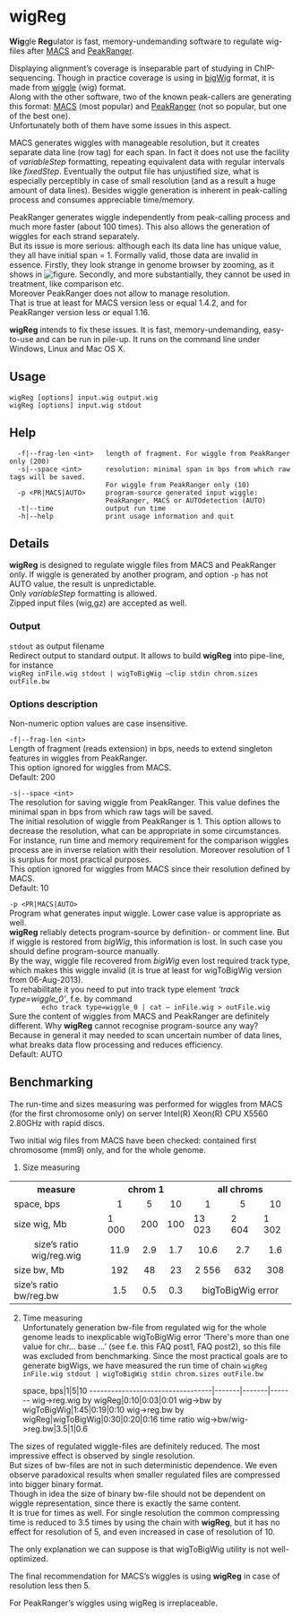 # wigReg
**Wig**gle **Reg**ulator is fast, memory-undemanding software to regulate wig-files after [MACS](http://liulab.dfci.harvard.edu/MACS/00README.html) and [PeakRanger](http://ranger.sourceforge.net/manual1.18.html).

Displaying alignment’s coverage is inseparable part of studying in ChIP-sequencing. Though in practice coverage is using in [bigWig](https://genome.ucsc.edu/goldenpath/help/bigWig.html) format, it is made from  [wiggle](https://genome.ucsc.edu/goldenpath/help/wiggle.html) (wig) format.<br>
Along with the other software, two of the known peak-callers are generating this format: [MACS](http://liulab.dfci.harvard.edu/MACS/00README.html) (most popular) and [PeakRanger](http://ranger.sourceforge.net/manual1.18.html) (not so popular, but one of the best one).<br>
Unfortunately both of them have some issues in this aspect.

MACS generates wiggles with manageable resolution, but it creates separate data line (row tag) for each span. In fact it does not use the facility of *variableStep* formatting, repeating equivalent data with regular intervals like *fixedStep*. Eventually the output file has unjustified size, what is especially perceptibly in case of small resolution (and as a result a huge amount of data lines).
Besides wiggle generation is inherent in peak-calling process and consumes appreciable time/memory.

PeakRanger generates wiggle independently from peak-calling process and much more faster (about 100 times). This  also allows  the generation of wiggles for each strand separately.<br>
But its issue is more serious: although each its data line has unique value, they all have initial span = 1. Formally valid, those data are invalid in essence. Firstly, they look strange in genome browser by zooming, as it shows in ![figure](https://github.com/fnaumenko/wigReg/tree/master/pict/MACS-PeakRanger-comparison.png). Secondly, and more substantially, they cannot be used in treatment, like comparison etc.<br>
Moreover PeakRanger does not allow to manage resolution.<br>
That is true at least for MACS version less or equal 1.4.2, and for PeakRanger version less or equal 1.16.

**wigReg** intends to fix these issues.
It is fast, memory-undemanding, easy-to-use and can be run in pile-up.
It runs on the command line under Windows, Linux and Mac OS X.

## Usage
```
wigReg [options] input.wig output.wig
wigReg [options] input.wig stdout
```

## Help
```
  -f|--frag-len <int>   length of fragment. For wiggle from PeakRanger only (200)
  -s|--space <int>      resolution: minimal span in bps from which raw tags will be saved.
                        For wiggle from PeakRanger only (10)
  -p <PR|MACS|AUTO>     program-source generated input wiggle:
                        PeakRanger, MACS or AUTOdetection (AUTO)
  -t|--time             output run time
  -h|--help             print usage information and quit
```

## Details

**wigReg** is designed to regulate wiggle files from MACS and PeakRanger only. If wiggle is generated by another program, and option ```-p``` has not AUTO value, the result is unpredictable.<br>
Only *variableStep* formatting is allowed.<br>
Zipped input files (wig,gz) are accepted as well.


### Output
```stdout``` as output filename <br>
Redirect output to standard  output. It allows to build **wigReg** into pipe-line, for instance<br>
```wigReg inFile.wig stdout | wigToBigWig –clip stdin chrom.sizes outFile.bw```

### Options description
Non-numeric option values are case insensitive.

```-f|--frag-len <int> ```<br>
Length of fragment (reads extension) in bps, needs to extend singleton features in wiggles from PeakRanger.<br>
This option ignored for wiggles from MACS.<br>
Default: 200

```-s|--space <int>```<br>
The resolution for saving wiggle from PeakRanger.  This value defines the minimal span in bps from which raw tags will be saved.<br>
The initial resolution of wiggle from PeakRanger is 1. This option allows to decrease the resolution, what can be appropriate in some circumstances.  For instance, run time and memory requirement for the comparison wiggles process are in inverse relation with their resolution.
Moreover resolution of 1 is surplus for most practical purposes.<br>
This option ignored for wiggles from MACS since their resolution defined by MACS.<br>
Default: 10

```-p <PR|MACS|AUTO>```<br>
Program what generates input wiggle. Lower case value is appropriate as well.<br>
**wigReg** reliably detects program-source by definition- or comment line. But if wiggle is restored from *bigWig*, this information is lost. In such case you should define program-source manually.<br>
By the way, wiggle file recovered from *bigWig* even lost required track type, which makes this wiggle invalid (it is true at least for wigToBigWig version from 06-Aug-2013).<br>
To rehabilitate it you need to put into track type element *‘track type=wiggle_0’*, f.e. by command<br>
```        echo track type=wiggle_0 | cat – inFile.wig > outFile.wig```<br>
Sure the content of wiggles from MACS and PeakRanger are definitely different. Why **wigReg** cannot recognise program-source any way? Because in general it may needed to scan uncertain number of data lines, what breaks data flow processing and reduces efficiency.<br>
Default: AUTO

## Benchmarking
The run-time and sizes measuring was performed for wiggles from MACS (for the first chromosome only) on server Intel(R) Xeon(R) CPU X5560  2.80GHz with rapid discs.

Two initial wig files from MACS have been checked: contained first chromosome (mm9) only, and for the whole genome.

1. Size measuring

<table align="center">
  <tr>
	<th>measure</th><th colspan="3">chrom 1</th><th colspan="3">all chroms</th>
  </tr>
  <tr align="center">
	<td align="left">space, bps</td><td>1</td><td>5</td><td>10</td><td>1</td><td>5</td><td>10</td>
  </tr>
  <tr>
	<td>size wig, Mb</td><td>1 000</td><td>200</td><td>100</td><td>13 023</td><td>2 604</td><td>1 302</td>
  </tr>
  <tr align="center">
	<td>size’s ratio wig/reg.wig</td><td>11.9</td><td>2.9</td><td>1.7</td><td>10.6</td><td>2.7</td><td>1.6</td>
  </tr>
  <tr align="center">
	<td align="left">size bw, Mb</td><td>192</td><td>48</td><td>23</td><td>2 556</td><td>632</td><td>308</td>
  </tr>
  <tr align="center">
	<td align="left">size’s ratio bw/reg.bw</td><td>1.5</td><td>0.5</td><td>0.3</td><td colspan="3">bigToBigWig error</td>
  </tr>
</table>

2. Time measuring<br>
Unfortunately generation bw-file from regulated wig for the whole genome leads to inexplicable wigToBigWig  error ‘There's more than one value for chr… base …’ (see f.e. this FAQ post1, FAQ post2), so this file was excluded from benchmarking.
Since the most practical goals are to generate bigWigs,  we have measured the run time of chain 
```wigReg inFile.wig stdout | wigToBigWig stdin chrom.sizes outFile.bw```

   space, bps|1|5|10
----------------------------------|-------|-------|-------
wig->reg.wig by wigReg|0:10|0:03|0:01
wig->bw      by wigToBigWig|1:45|0:19|0:10
wig->reg.bw  by wigReg\|wigToBigWig|0:30|0:20|0:16
time ratio wig->bw/wig->reg.bw|3.5|1|0.6

The sizes of regulated wiggle-files are definitely reduced. The most impressive effect is observed by single resolution.<br>
But sizes of bw-files are not in such deterministic dependence. We even observe paradoxical results when smaller regulated files are compressed into bigger binary format.<br>
Though in idea the size of binary bw-file should not be dependent on wiggle representation, since there is exactly the same content.<br>
It is true for times as well. For single resolution the common compressing time is reduced to 3.5 times by using the chain with **wigReg**, but it has no effect for resolution of 5, and even increased in case of resolution of 10.

The only explanation we can suppose is that wigToBigWig utility is not well-optimized.

The final recommendation for MACS’s wiggles is using **wigReg** in case of resolution less then 5.

For PeakRanger’s wiggles using wigReg is irreplaceable.
